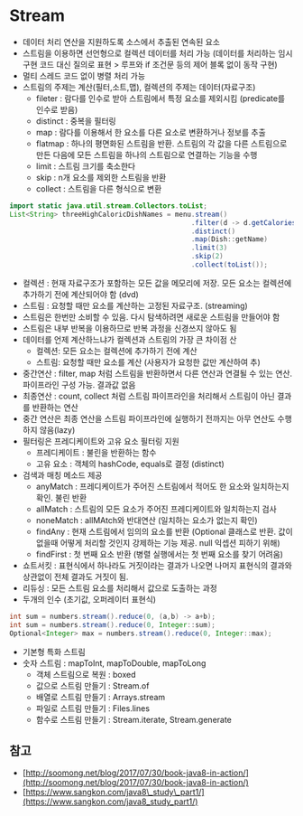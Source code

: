 # Stream

* 데이터 처리 연산을 지원하도록 소스에서 추출된 연속된 요소
* 스트림을 이용하면 선언형으로 컬렉션 데이터를 처리 가능 \(데이터를 처리하는 임시 구현 코드 대신 질의로 표현 &gt; 루프와 if 조건문 등의 제어 블록 없이 동작 구현\)
* 멀티 스레드 코드 없이 병렬 처리 가능
* 스트림의 주제는 계산\(필터,소트,맵\), 컬렉션의 주제는 데이터\(자료구조\)
  * fileter : 람다를 인수로 받아 스트림에서 특정 요소를 제외시킴 \(predicate를 인수로 받음\)
  * distinct : 중복을 필터링
  * map : 람다를 이용해서 한 요소를 다른 요소로 변환하거나 정보를 추출
  * flatmap : 하나의 평면화된 스트림을 반환. 스트림의 각 값을 다른 스트림으로 만든 다음에 모든 스트림을 하나의 스트림으로 연결하는 기능을 수행
  * limit : 스트림 크기를 축소한다
  * skip : n개 요소를 제외한 스트림을 반환
  * collect : 스트림을 다른 형식으로 변환

```java
import static java.util.stream.Collectors.toList;
List<String> threeHighCaloricDishNames = menu.stream()
                                             .filter(d -> d.getCalories() > 300)
                                             .distinct()
                                             .map(Dish::getName)
                                             .limit(3)
                                             .skip(2)
                                             .collect(toList());
```

* 컬렉션 : 현재 자료구조가 포함하는 모든 값을 메모리에 저장. 모든 요소는 컬렉션에 추가하기 전에 계산되어야 함 \(dvd\)
* 스트림 : 요청할 때만 요소를 계산하는 고정된 자료구조. \(streaming\)
* 스트림은 한번만 소비할 수 있음. 다시 탐색하려면 새로운 스트림을 만들어야 함
* 스트림은 내부 반복을 이용하므로 반복 과정을 신경쓰지 않아도 됨
* 데이터를 언제 계산하느냐가 컬렉션과 스트림의 가장 큰 차이점 산
  * 컬렉션: 모든 요소는 컬렉션에 추가하기 전에 계산
  * 스트림: 요청할 때만 요소를 계산 \(사용자가 요청한 값만 계산하여 추\)
* 중간연산 : filter, map 처럼 스트림을 반환하면서 다른 연산과 연결될 수 있는 연산. 파이프라인 구성 가능. 결과값 없음
* 최종연산 : count, collect 처럼 스트림 파이프라인을 처리해서 스트림이 아닌 결과를 반환하는 연산
* 중간 연산은 최종 연산을 스트림 파이프라인에 실행하기 전까지는 아무 연산도 수행하지 않음\(lazy\)
* 필터링은 프레디케이트와 고유 요소 필터링 지원
  * 프레디케이트 : 불린을 반환하는 함수
  * 고유 요소 : 객체의 hashCode, equals로 결정 \(distinct\)
* 검색과 매칭 메소드 제공
  * anyMatch : 프레디케이트가 주어진 스트림에서 적어도 한 요소와 일치하는지 확인. 불린 반환
  * allMatch : 스트림의 모든 요소가 주어진 프레디케이트와 일치하는지 검사
  * noneMatch : allMAtch와 반대연산 \(일치하는 요소가 없는지 확인\)
  * findAny : 현재 스트림에서 임의의 요소를 반환 \(Optional 클래스로 반환. 값이 없을때 어떻게 처리할 것인지 강제하는 기능 제공. null 익셉션 피하기 위해\)
  * findFirst : 첫 번째 요소 반환 \(병렬 실행에서는 첫 번째 요소를 찾기 어려움\)
* 쇼트서킷 : 표현식에서 하나라도 거짓이라는 결과가 나오면 나머지 표현식의 결과와 상관없이 전체 결과도 거짓이 됨.
* 리듀싱 : 모든 스트림 요소를 처리해서 값으로 도출하는 과정
* 두개의 인수 \(초기값, 오퍼레이터 표현식\)

```java
int sum = numbers.stream().reduce(0, (a,b) -> a+b);
int sum = numbers.stream().reduce(0, Integer::sum);
Optional<Integer> max = numbers.stream().reduce(0, Integer::max);
```

* 기본형 특화 스트림
* 숫자 스트림 : mapToInt, mapToDouble, mapToLong
  * 객체 스트림으로 복원 : boxed
  * 값으로 스트림 만들기 : Stream.of
  * 배열로 스트림 만들기 : Arrays.stream
  * 파일로 스트림 만들기 : Files.lines
  * 함수로 스트림 만들기 : Stream.iterate, Stream.generate

## 참고 <a id="&#xCC38;&#xACE0;"></a>

* [http://soomong.net/blog/2017/07/30/book-java8-in-action/](http://soomong.net/blog/2017/07/30/book-java8-in-action/)
* [https://www.sangkon.com/java8\_study\_part1/](https://www.sangkon.com/java8_study_part1/)


